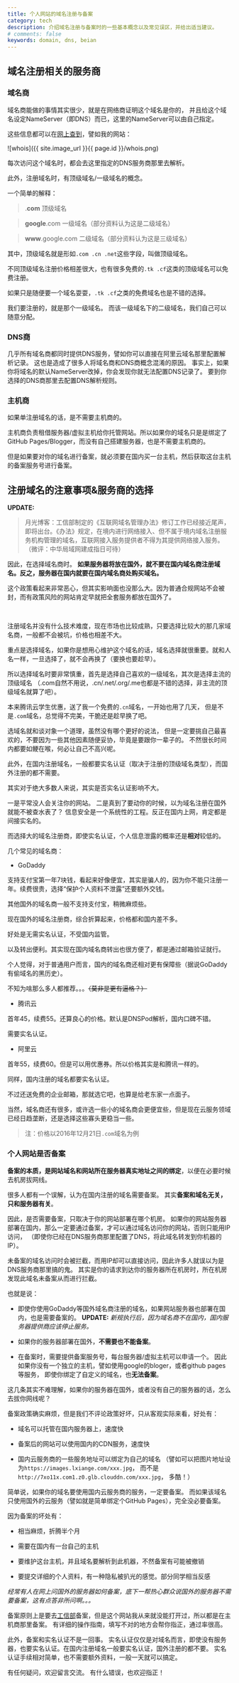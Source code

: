 ```yaml
---
title: 个人网站的域名注册与备案
category: tech
description: 介绍域名注册与备案时的一些基本概念以及常见误区，并给出适当建议。
# comments: false
keywords: domain, dns, beian
---
```


## 域名注册相关的服务商

### 域名商

域名商能做的事情其实很少，就是在网络商证明这个域名是你的，
并且给这个域名设定NameServer（即DNS）而已，这里的NameServer可以由自己指定。

这些信息都可以在[网上查到](https://www.whois.net/)，譬如我的网站：

![whois]({{ site.image_url }}{{ page.id }}/whois.png)

每次访问这个域名时，都会去这里指定的DNS服务商那里去解析。

此外，注册域名时，有顶级域名/一级域名的概念。

一个简单的解释：

> .**com**              顶级域名

> **google**.com        一级域名（部分资料认为这是二级域名）

> **www**.google.com    二级域名（部分资料认为这是三级域名）

其中，顶级域名就是形如`.com .cn .net`这些字段，叫做顶级域名。

不同顶级域名注册价格相差很大，也有很多免费的`.tk .cf`这类的顶级域名可以免费注册。

如果只是随便要一个域名耍耍，`.tk .cf`之类的免费域名也是不错的选择。

我们要注册的，就是那个一级域名。
而该一级域名下的二级域名，我们自己可以随意分配。

### DNS商

几乎所有域名商都同时提供DNS服务，譬如你可以直接在阿里云域名那里配置解析记录。
这也是造成了很多人将域名商和DNS商概念混淆的原因。
事实上，如果你将域名的默认NameServer改掉，你会发现你就无法配置DNS记录了。
要到你选择的DNS商那里去配置DNS解析规则。

### 主机商
如果单注册域名的话，是不需要主机商的。

主机商负责租借服务器/虚拟主机给你托管网站。所以如果你的域名只是是绑定了GitHub Pages/Blogger，而没有自己搭建服务器，也是不需要主机商的。

但是如果要对你的域名进行备案，就必须要在国内买一台主机，然后获取这台主机的备案服务号进行备案。


## 注册域名的注意事项&服务商的选择

**UPDATE:**

> 月光博客：工信部制定的《互联网域名管理办法》修订工作已经接近尾声，即将出台。《办法》规定，在境内进行网络接入、但不属于境内域名注册服务机构管理的域名，互联网接入服务提供者不得为其提供网络接入服务。（微评：中华局域网建成指日可待）

因此，在选择域名商时。
**如果服务器将放在国外，就不要在国内域名商注册域名。反之，服务器在国内就要在国内域名商处购买域名。**

这个政策看起来非常恶心，但其实影响面也没那么大。因为普通合规网站不会被封，而有政策风险的网站肯定早就把全套服务都放在国外了。

<br/>

注册域名并没有什么技术难度，现在市场也比较成熟，只要选择比较大的那几家域名商，一般都不会被坑，价格也相差不大。

重点是选择域名，如果你是想用心维护这个域名的话，域名选择就很重要。就和人名一样，一旦选择了，就不会再换了（要换也要趁早）。

所以选择域名时要非常慎重，首先是选择自己喜欢的一级域名，其次是选择主流的顶级域名
（.com自然不用说，.cn/.net/.org/.me也都是不错的选择，非主流的顶级域名就算了吧）。

本来腾讯云学生优惠，送了我一个免费的`.cn`域名，一开始也用了几天，
但是不是`.com`域名，总觉得不完美，干脆还是趁早换了吧。

选域名就和谈对象一个道理，虽然没有哪个更好的说法，
但是一定要挑自己最喜欢的，不要因为一些其他因素随便妥协，毕竟是要跟你一辈子的。
不然很长时间内都要如鲠在喉，何必让自己不高兴呢。


此外，在国内注册域名，一般都要实名认证（取决于注册的顶级域名类型），而国外注册的都不需要。

其实对于绝大多数人来说，其实是否实名认证影响不大。

一是平常没人会关注你的网站。
二是真到了要动你的时候，以为域名注册在国外就能不被查水表了？
信息安全是一个系统性的工程。反正在国内上网，肯定都是间接实名的。

而选择大的域名注册商，即使实名认证，个人信息泄露的概率还是**相对**较低的。

几个常见的域名商：

* GoDaddy

支持支付宝第一年7块钱，看起来好像便宜，其实是骗人的，因为你不能只注册一年。续费很贵，选择“保护个人资料不泄露”还要额外交钱。

其他国外的域名商一般不支持支付宝，稍微麻烦些。

现在国外的域名注册商，综合折算起来，价格都和国内差不多。

好处是无需实名认证，不受国内监管。

以及转出便利。其实现在国内域名商转出也很方便了，都是通过邮箱验证就行。

个人觉得，对于普通用户而言，国内的域名商还相对更有保障些（据说GoDaddy有偷域名的黑历史）。

不知为啥那么多人都推荐。。。<del>（莫非是更有逼格？）</del>


* 腾讯云

首年45，续费55。还算良心的价格。默认是DNSPod解析，国内口碑不错。

需要实名认证。

* 阿里云

首年55，续费60。但是可以用优惠券。所以价格其实是和腾讯一样的。

同样，国内注册的域名都要实名认证。

不过还送免费的企业邮箱，那就选它吧，也算是给老东家一点面子。


当然，域名商还有很多，或许选一些小的域名商会更便宜些，但是现在云服务领域已经日趋垄断，还是选择这些寡头更稳当一些。

> 注：价格以2016年12月21日`.com`域名为例


### 个人网站是否备案

**备案的本质，是网站域名和网站所在服务器真实地址之间的绑定**，以便在必要时候去机房拔网线。

很多人都有一个误解，认为在国内注册的域名需要备案。
其实**备案和域名无关，只和服务器有关**。

因此，是否需要备案，只取决于你的网站部署在哪个机房。
如果你的网站服务器部署在国内，那么一定要通过备案，才可以通过域名访问你的网站，否则只能用IP访问，
（即使你已经在DNS服务商那里配置了DNS，将此域名转发到你机器的IP）。

未备案的域名访问时会被拦截，而用IP却可以直接访问，因此许多人就误以为是DNS服务商那里搞的鬼。
其实是你的请求到达你的服务器所在机房时，所在机房发现此域名未备案从而进行拦截。

也就是说：

* 即使你使用GoDaddy等国外域名商注册的域名，如果网站服务器也部署在国内，也是需要备案的。
**UPDATE:** *新规执行后，因为域名商不在国内，国内服务器提供商应该停止服务。*

* 如果你的服务器部署在国外，**不需要也不能备案**。

* 在备案时，需要提供备案服务号，每台服务器/虚拟主机可以申请一个。
因此如果你没有一个独立的主机，譬如使用google的bloger，或者github pages等服务，
即使你绑定了自定义的域名，也**无法备案**。

这几条其实不难理解，如果你的服务器在国外，或者没有自己的服务器的话，怎么去拔你网线呢？


备案政策确实麻烦，但是我们不评论政策好坏，只从客观实际来看，好处有：

* 域名可以托管在国内服务器上，速度快

* 备案后的网站可以使用国内的CDN服务，速度快

* 国内云服务商的一些服务地址可以绑定为自己的域名
（譬如可以把图片地址设为`https://images.lxiange.com/xxx.jpg`，
而不是`http://7xo11x.com1.z0.glb.clouddn.com/xxx.jpg`，
多酷！）

简单说，如果你的域名要使用国内云服务商的服务，一定要备案。
而如果该域名只使用国外的云服务（譬如就是简单绑定个GitHub Pages），完全没必要备案。

因为备案的坏处有：

* 相当麻烦，折腾半个月

* 需要在国内有一台自己的主机

* 要维护这台主机，并且域名要解析到此机器，不然备案有可能被撤销

* 要提交详细的个人资料，有一种隐私被扒光的感觉。部分同学相当反感


*经常有人在网上问国外的服务器如何备案，底下一帮热心群众说国外的服务器不需要备案，这有点答非所问啊。。。*

备案原则上是要去[工信部](http://www.miibeian.gov.cn/state/outPortal/loginPortal.action)备案，但是这个网站我从来就没能打开过，所以都是在主机商那里备案。
有详细的操作指南，填写不对的地方会帮你指正，通过率很高。

此外，备案和实名认证不是一回事。
实名认证仅仅是对域名而言，即使没有服务器，也要实名认证。在国内注册域名一般要实名认证，国外注册的都不要。
实名认证手续相对简单，也不需要额外资料，一般一天就可以搞定。


有任何疑问，欢迎留言交流。
有什么错误，也欢迎指正！

